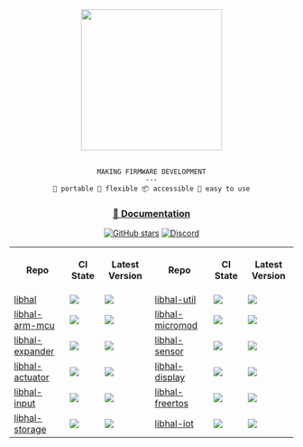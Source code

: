 <div align="center">
<img height="250" src="https://raw.githubusercontent.com/libhal/.github/main/profile/logo.png">
<br />
<br />

```
MAKING FIRMWARE DEVELOPMENT
---
🚚 portable 🦾 flexible 📦 accessible 🍰 easy to use
```

</div>

<div align="center">

<h3>
<a href="https://libhal.github.io/">📖 Documentation</a>
</h3>

[![GitHub stars](https://img.shields.io/github/stars/libhal/libhal.svg)](https://github.com/libhal/libhal/stargazers)
[![Discord](https://img.shields.io/discord/800515757871726622?color=7389D8&logo=discord&logoColor=ffffff&labelColor=6A7EC2)](https://discord.gg/p5A6vzv8tm)

<table>
  <tr>
    <th>
      <p>Repo</p>
    </th>
    <th>
      <p>CI State</p>
    </th>
    <th>
      <p>Latest Version</p>
    </th>
    <th>
      <p>Repo</p>
    </th>
    <th>
      <p>CI State</p>
    </th>
    <th>
      <p>Latest Version</p>
    </th>
  </tr>

  <tr>
    <td>
      <a href="https://github.com/libhal/libhal/">libhal</a>
    </td>
    <td>
      <a href="https://github.com/libhal/libhal/actions/workflows/ci.yml"><img src="https://github.com/libhal/libhal/actions/workflows/ci.yml/badge.svg" /></a>
    </td>
    <td>
      <a href="https://github.com/libhal/libhal/releases"><img src="https://img.shields.io/github/v/release/libhal/libhal" /></a>
    </td>
    <td>
      <a href="https://github.com/libhal/libhal-util/">libhal-util</a>
    </td>
    <td>
      <a href="https://github.com/libhal/libhal-util/actions/workflows/ci.yml"><img src="https://github.com/libhal/libhal-util/actions/workflows/ci.yml/badge.svg" /></a>
    </td>
    <td>
      <a href="https://github.com/libhal/libhal-util/releases"><img src="https://img.shields.io/github/v/release/libhal/libhal-util" /></a>
    </td>
  </tr>

  <tr>
    <td>
      <a href="https://github.com/libhal/libhal-arm-mcu/">libhal-arm-mcu</a>
    </td>
    <td>
      <a href="https://github.com/libhal/libhal-arm-mcu/actions/workflows/ci.yml"><img src="https://github.com/libhal/libhal-arm-mcu/actions/workflows/ci.yml/badge.svg" /></a>
    </td>
    <td>
      <a href="https://github.com/libhal/libhal-arm-mcu/releases">
      <img src="https://img.shields.io/github/v/release/libhal/libhal-arm-mcu" />
      </a>
    </td>
    <td>
      <a href="https://github.com/libhal/libhal-micromod/">libhal-micromod</a>
    </td>
    <td>
      <a href="https://github.com/libhal/libhal-micromod/actions/workflows/ci.yml"><img src="https://github.com/libhal/libhal-micromod/actions/workflows/ci.yml/badge.svg" /></a>
    </td>
    <td>
      <a href="https://github.com/libhal/libhal-micromod/releases"><img src="https://img.shields.io/github/v/release/libhal/libhal-micromod" /></a>
    </td>
  </tr>

  <tr>
    <td>
      <a href="https://github.com/libhal/libhal-expander/">libhal-expander</a>
    </td>
    <td>
      <a href="https://github.com/libhal/libhal-expander/actions/workflows/ci.yml"><img src="https://github.com/libhal/libhal-expander/actions/workflows/ci.yml/badge.svg" /></a>
    </td>
    <td>
      <a href="https://github.com/libhal/libhal-expander/releases"><img src="https://img.shields.io/github/v/release/libhal/libhal-expander" /></a>
    </td>
    <td>
      <a href="https://github.com/libhal/libhal-sensor/">libhal-sensor</a>
    </td>
    <td>
      <a href="https://github.com/libhal/libhal-sensor/actions/workflows/ci.yml"><img src="https://github.com/libhal/libhal-sensor/actions/workflows/ci.yml/badge.svg" /></a>
    </td>
    <td>
      <a href="https://github.com/libhal/libhal-sensor/releases"><img src="https://img.shields.io/github/v/release/libhal/libhal-sensor" /></a>
    </td>
  </tr>

  <tr>
    <td>
      <a href="https://github.com/libhal/libhal-actuator/">libhal-actuator</a>
    </td>
    <td>
      <a href="https://github.com/libhal/libhal-actuator/actions/workflows/ci.yml"><img src="https://github.com/libhal/libhal-actuator/actions/workflows/ci.yml/badge.svg" /></a>
    </td>
    <td>
      <a href="https://github.com/libhal/libhal-actuator/releases"><img src="https://img.shields.io/github/v/release/libhal/libhal-actuator" /></a>
    </td>
    <td>
      <a href="https://github.com/libhal/libhal-display/">libhal-display</a>
    </td>
    <td>
      <a href="https://github.com/libhal/libhal-display/actions/workflows/ci.yml"><img src="https://github.com/libhal/libhal-display/actions/workflows/ci.yml/badge.svg" /></a>
    </td>
    <td>
      <a href="https://github.com/libhal/libhal-display/releases"><img src="https://img.shields.io/github/v/release/libhal/libhal-display" /></a>
    </td>
  </tr>

  <tr>
    <td>
      <a href="https://github.com/libhal/libhal-input/">libhal-input</a>
    </td>
    <td>
      <a href="https://github.com/libhal/libhal-input/actions/workflows/ci.yml"><img src="https://github.com/libhal/libhal-input/actions/workflows/ci.yml/badge.svg" /></a>
    </td>
    <td>
      <a href="https://github.com/libhal/libhal-input/releases"><img src="https://img.shields.io/github/v/release/libhal/libhal-input" /></a>
    </td>
    <td>
      <a href="https://github.com/libhal/libhal-freertos/">libhal-freertos</a>
    </td>
    <td>
      <a href="https://github.com/libhal/libhal-freertos/actions/workflows/ci.yml"><img src="https://github.com/libhal/libhal-freertos/actions/workflows/ci.yml/badge.svg" /></a>
    </td>
    <td>
      <a href="https://github.com/libhal/libhal-freertos/releases"><img src="https://img.shields.io/github/v/release/libhal/libhal-freertos" /></a>
    </td>
  </tr>
  <tr>
    <td>
      <a href="https://github.com/libhal/libhal-storage/">libhal-storage</a>
    </td>
    <td>
      <a href="https://github.com/libhal/libhal-storage/actions/workflows/ci.yml"><img src="https://github.com/libhal/libhal-storage/actions/workflows/ci.yml/badge.svg" /></a>
    </td>
    <td>
      <a href="https://github.com/libhal/libhal-storage/releases"><img src="https://img.shields.io/github/v/release/libhal/libhal-storage" /></a>
    </td>
    <td>
      <a href="https://github.com/libhal/libhal-iot/">libhal-iot</a>
    </td>
    <td>
      <a href="https://github.com/libhal/libhal-iot/actions/workflows/ci.yml"><img src="https://github.com/libhal/libhal-iot/actions/workflows/ci.yml/badge.svg" /></a>
    </td>
    <td>
      <a href="https://github.com/libhal/libhal-iot/releases"><img src="https://img.shields.io/github/v/release/libhal/libhal-iot" /></a>
    </td>
  </tr>
</table>
</div>
